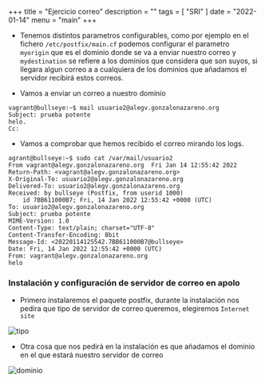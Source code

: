 +++
title = "Ejercicio correo"
description = ""
tags = [
    "SRI"
]
date = "2022-01-14"
menu = "main"
+++


* Tenemos distintos parametros configurables, como por ejemplo en el fichero `/etc/postfix/main.cf` podemos configurar el parametro `myorigin` que es el dominio donde se va a enviar nuestro correo y `mydestination` se refiere a los dominios que considera que son suyos, si llegara algun correo a a cualquiera de los dominios que añadamos el servidor recibirá estos correos.

* Vamos a enviar un correo a nuestro dominio

~~~
vagrant@bullseye:~$ mail usuario2@alegv.gonzalonazareno.org
Subject: prueba potente
helo.
Cc:
~~~

* Vamos a comprobar que hemos recibido el correo mirando los logs.

~~~
agrant@bullseye:~$ sudo cat /var/mail/usuario2 
From vagrant@alegv.gonzalonazareno.org  Fri Jan 14 12:55:42 2022
Return-Path: <vagrant@alegv.gonzalonazareno.org>
X-Original-To: usuario2@alegv.gonzalonazareno.org
Delivered-To: usuario2@alegv.gonzalonazareno.org
Received: by bullseye (Postfix, from userid 1000)
	id 7BB611000B7; Fri, 14 Jan 2022 12:55:42 +0000 (UTC)
To: usuario2@alegv.gonzalonazareno.org
Subject: prueba potente
MIME-Version: 1.0
Content-Type: text/plain; charset="UTF-8"
Content-Transfer-Encoding: 8bit
Message-Id: <20220114125542.7BB611000B7@bullseye>
Date: Fri, 14 Jan 2022 12:55:42 +0000 (UTC)
From: vagrant@alegv.gonzalonazareno.org
helo
~~~

### Instalación y configuración de servidor de correo en apolo

* Primero instalaremos el paquete postfix, durante la instalación nos pedira que tipo de servidor de correo queremos, elegiremos `Internet site`

![tipo](/ejercicio_correo/1.png)

* Otra cosa que nos pedirá en la instalación es que añadamos el dominio en el que estará nuestro servidor de correo

![dominio](/ejercicio_correo/2.png)
